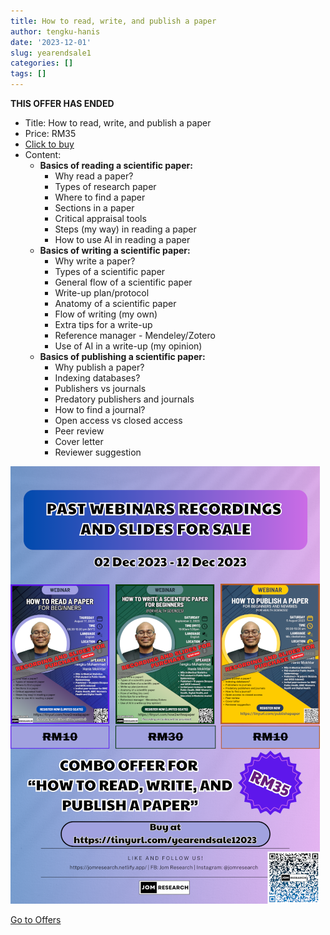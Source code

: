 ```yaml
---
title: How to read, write, and publish a paper
author: tengku-hanis
date: '2023-12-01'
slug: yearendsale1
categories: []
tags: []
---
```


**THIS OFFER HAS ENDED**

- Title: How to read, write, and publish a paper
- Price: RM35
- [Click to buy](https://forms.gle/LjaB1x9coT9Peajv9)
- Content:
    - **Basics of reading a scientific paper:**
        - Why read a paper?
        - Types of research paper
        - Where to find a paper
        - Sections in a paper
        - Critical appraisal tools
        - Steps (my way) in reading a paper
        - How to use AI in reading a paper  
    - **Basics of writing a scientific paper:**
        - Why write a paper?
        - Types of a scientific paper
        - General flow of a scientific paper
        - Write-up plan/protocol
        - Anatomy of a scientific paper
        - Flow of writing (my own)
        - Extra tips for a write-up
        - Reference manager - Mendeley/Zotero
        - Use of AI in a write-up (my opinion)
   - **Basics of publishing a scientific paper:**
        - Why publish a paper?
        - Indexing databases?
        - Publishers vs journals
        - Predatory publishers and journals
        - How to find a journal?
        - Open access vs closed access
        - Peer review
        - Cover letter
        - Reviewer suggestion
    
![](images/Yearendsale1_2023_35percent.png)

[Go to Offers](https://jomresearch.netlify.app/offers/)